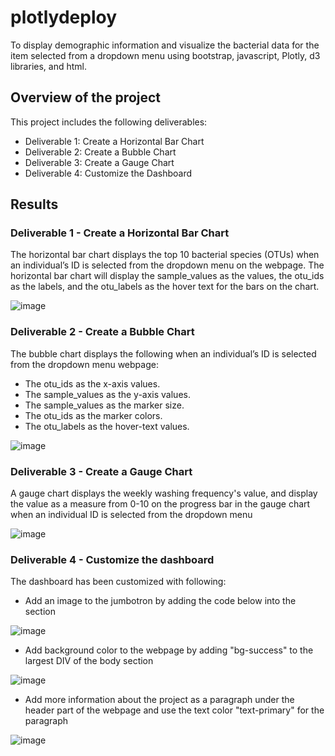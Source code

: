 # plotlydeploy
To display demographic information and visualize the bacterial data for the item selected from a dropdown menu using bootstrap, javascript, Plotly, d3 libraries, and html.

## Overview of the project
This project includes the following deliverables:
 - Deliverable 1: Create a Horizontal Bar Chart
 - Deliverable 2: Create a Bubble Chart
 - Deliverable 3: Create a Gauge Chart
 - Deliverable 4: Customize the Dashboard

## Results
### Deliverable 1 - Create a Horizontal Bar Chart
The horizontal bar chart displays the top 10 bacterial species (OTUs) when an individual’s ID is selected from the dropdown menu on the webpage. The horizontal bar chart will display the sample_values as the values, the otu_ids as the labels, and the otu_labels as the hover text for the bars on the chart.

![image](https://user-images.githubusercontent.com/110554264/201453375-7a50a4cd-714f-4de4-81ae-b9a9f0e1da09.png)

### Deliverable 2 - Create a Bubble Chart
The bubble chart displays the following when an individual’s ID is selected from the dropdown menu webpage:
  - The otu_ids as the x-axis values.
  - The sample_values as the y-axis values.
  - The sample_values as the marker size.
  - The otu_ids as the marker colors.
  - The otu_labels as the hover-text values.
  
  ![image](https://user-images.githubusercontent.com/110554264/201453440-ace5678a-dda7-4de0-8f0e-3a4913a69913.png)

### Deliverable 3 - Create a Gauge Chart
A gauge chart displays the weekly washing frequency's value, and display the value as a measure from 0-10 on the progress bar in the gauge chart when an individual ID is selected from the dropdown menu

![image](https://user-images.githubusercontent.com/110554264/201453476-14265ede-27fa-4e42-8557-5b62fac2ccb6.png)

### Deliverable 4 - Customize the dashboard
The dashboard has been customized with following:
  - Add an image to the jumbotron by adding the code below into the <head></head> section
  
  ![image](https://user-images.githubusercontent.com/110554264/201453563-81b1c9ec-6b66-4b02-84c4-acbbb65bbd76.png)

  - Add background color to the webpage by adding "bg-success" to the largest DIV of the body section
  
  ![image](https://user-images.githubusercontent.com/110554264/201453629-eb90ed86-5ab5-4e2a-bcc3-c78bdd035019.png)

  - Add more information about the project as a paragraph under the header part of the webpage and use the text color "text-primary" for the paragraph
  
  ![image](https://user-images.githubusercontent.com/110554264/201453686-d216e4d2-2672-4d72-a894-7d0ece7906db.png)

  
  
